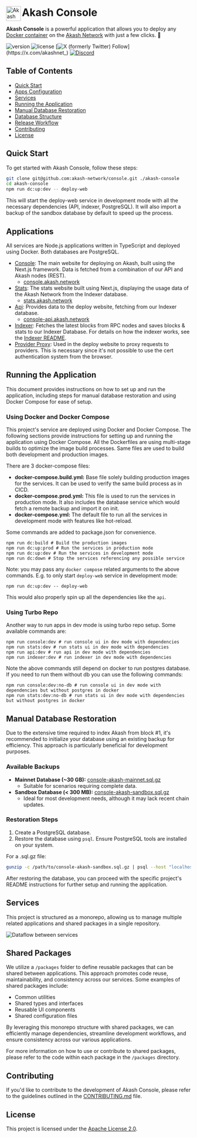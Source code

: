 <div align="left">
  
  <a href="https://aimeos.org/">
    <img src="./apps/deploy-web/public/android-chrome-192x192.png" alt="Akash logo" title="Akash Console" align="left" height="40" />
  </a>
  
  # Akash Console

  **Akash Console** is a powerful application that allows you to deploy any [Docker container](https://www.docker.com/) on the [Akash Network](https://akash.network) with just a few clicks. 🚀

  ![version](https://img.shields.io/github/stars/akash-network/console)
  ![license](https://img.shields.io/github/license/akash-network/console)
  [![X (formerly Twitter) Follow](https://img.shields.io/twitter/follow/akashnet_)](https://x.com/akashnet_)
  [![Discord](https://img.shields.io/badge/discord-join-7289DA.svg?logo=discord&longCache=true&style=flat)](https://discord.gg/akash)
</div>

## Table of Contents

- [Quick Start](#quick-start)
- [Apps Configuration](./doc/apps-configuration.md)
- [Services](#services)
- [Running the Application](#running-the-application)
- [Manual Database Restoration](#manual-database-restoration)
- [Database Structure](./doc/database-structure.md)
- [Release Workflow](./doc/release-workflow.md)
- [Contributing](#contributing)
- [License](#license)

## Quick Start

To get started with Akash Console, follow these steps:

```bash
git clone git@github.com:akash-network/console.git ./akash-console
cd akash-console
npm run dc:up:dev -- deploy-web 
```

This will start the deploy-web service in development mode with all the necessary dependencies (API, indexer, PostgreSQL). It will also import a backup of the sandbox database by default to speed up the process.

## Applications

All services are Node.js applications written in TypeScript and deployed using Docker. Both databases are PostgreSQL.

- [Console](./apps/deploy-web/): The main website for deploying on Akash, built using the Next.js framework. Data is fetched from a combination of our API and Akash nodes (REST).
  - [console.akash.network](https://console.akash.network)
- [Stats](./apps/stats/): The stats website built using Next.js, displaying the usage data of the Akash Network from the Indexer database.
  - [stats.akash.network](https://stats.akash.network)
- [Api](./apps/api/): Provides data to the deploy website, fetching from our Indexer database.
  - [console-api.akash.network](https://console-api.akash.network/v1/swagger)
- [Indexer](./apps/indexer/): Fetches the latest blocks from RPC nodes and saves blocks & stats to our Indexer Database. For details on how the indexer works, see the [Indexer README](./indexer/README.md).
- [Provider Proxy](./apps/provider-proxy/): Used in the deploy website to proxy requests to providers. This is necessary since it's not possible to use the cert authentication system from the browser.

## Running the Application

This document provides instructions on how to set up and run the application, including steps for manual database restoration and using Docker Compose for ease of setup.

### Using Docker and Docker Compose
This project's service are deployed using Docker and Docker Compose. The following sections provide instructions for setting up and running the application using Docker Compose.
All the Dockerfiles are using multi-stage builds to optimize the image build processes. Same files are used to build both development and production images. 

There are 3 docker-compose files:
- **docker-compose.build.yml:** Base file solely building production images for the services. It can be used to verify the same build process as in CICD.
- **docker-compose.prod.yml:** This file is used to run the services in production mode. It also includes the database service which would fetch a remote backup and import it on init.
- **docker-compose.yml:** The default file to run all the services in development mode with features like hot-reload.

Some commands are added to package.json for convenience.

```shell
npm run dc:build # Build the production images
npm run dc:up:prod # Run the services in production mode
npm run dc:up:dev # Run the services in development mode
npm run dc:down # Stop the services referencing any possible service
```

Note: you may pass any `docker compose` related arguments to the above commands. E.g. to only start `deploy-web` service in development mode:
```shell
npm run dc:up:dev -- deploy-web
```
This would also properly spin up all the dependencies like the `api`.
### Using Turbo Repo
Another way to run apps in dev mode is using turbo repo setup. Some available commands are:
```shell
npm run console:dev # run console ui in dev mode with dependencies
npm run stats:dev # run stats ui in dev mode with dependencies
npm run api:dev # run api in dev mode with dependencies
npm run indexer:dev # run indexer in dev mode with dependencies
```

Note the above commands still depend on docker to run postgres database. If you need to run them without db you can use the following commands:
```shell
npm run console:dev:no-db # run console ui in dev mode with dependencies but without postgres in docker
npm run stats:dev:no-db # run stats ui in dev mode with dependencies but without postgres in docker
```

## Manual Database Restoration

Due to the extensive time required to index Akash from block #1, it's recommended to initialize your database using an existing backup for efficiency. This approach is particularly beneficial for development purposes.

### Available Backups

- **Mainnet Database (~30 GB):** [console-akash-mainnet.sql.gz](https://storage.googleapis.com/console-postgresql-backups/console-akash-mainnet.sql.gz)
  - Suitable for scenarios requiring complete data.
- **Sandbox Database (< 300 MB):** [console-akash-sandbox.sql.gz](https://storage.googleapis.com/console-postgresql-backups/console-akash-sandbox.sql.gz)
  - Ideal for most development needs, although it may lack recent chain updates.

### Restoration Steps

1. Create a PostgreSQL database.
2. Restore the database using `psql`. Ensure PostgreSQL tools are installed on your system.

For a .sql.gz file:
```sh
gunzip -c /path/to/console-akash-sandbox.sql.gz | psql --host "localhost" --port "5432" --username "postgres" --dbname "console-akash"
```
After restoring the database, you can proceed with the specific project's README instructions for further setup and running the application.

## Services

This project is structured as a monorepo, allowing us to manage multiple related applications and shared packages in a single repository.

![Dataflow between services](infra.drawio.png)

## Shared Packages

We utilize a `/packages` folder to define reusable packages that can be shared between applications. This approach promotes code reuse, maintainability, and consistency across our services. Some examples of shared packages include:

- Common utilities
- Shared types and interfaces
- Reusable UI components
- Shared configuration files

By leveraging this monorepo structure with shared packages, we can efficiently manage dependencies, streamline development workflows, and ensure consistency across our various applications.

For more information on how to use or contribute to shared packages, please refer to the code within each package in the `/packages` directory.

## Contributing

If you'd like to contribute to the development of Akash Console, please refer to the guidelines outlined in the [CONTRIBUTING.md](./CONTRIBUTING.md) file.

## License

This project is licensed under the [Apache License 2.0](./LICENSE).